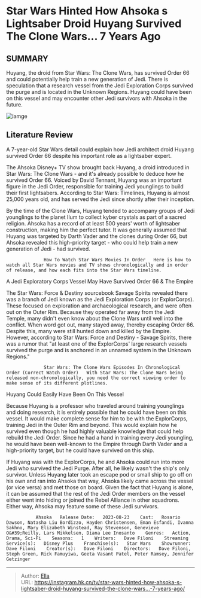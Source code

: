 # Star Wars Hinted How Ahsoka s Lightsaber Droid Huyang Survived The Clone Wars... 7 Years Ago


## SUMMARY 



  Huyang, the droid from Star Wars: The Clone Wars, has survived Order 66 and could potentially help train a new generation of Jedi.   There is speculation that a research vessel from the Jedi Exploration Corps survived the purge and is located in the Unknown Regions.   Huyang could have been on this vessel and may encounter other Jedi survivors with Ahsoka in the future.  

![iamge](https://static1.srcdn.com/wordpress/wp-content/uploads/2023/09/ahsoka-episode-5-huyang.jpg)

## Literature Review
A 7-year-old Star Wars detail could explain how Jedi architect droid Huyang survived Order 66 despite his important role as a lightsaber expert.




The Ahsoka Disney&#43; TV show brought back Huyang, a droid introduced in Star Wars: The Clone Wars - and it&#39;s already possible to deduce how he survived Order 66. Voiced by David Tennant, Huyang was an important figure in the Jedi Order, responsible for training Jedi younglings to build their first lightsabers. According to Star Wars: Timelines, Huyang is almost 25,000 years old, and has served the Jedi since shortly after their inception.




By the time of the Clone Wars, Huyang tended to accompany groups of Jedi younglings to the planet Ilum to collect kyber crystals as part of a sacred religion. Ahsoka has a record of at least 500 years&#39; worth of lightsaber construction, making him the perfect tutor. It was generally assumed that Huyang was targeted by Darth Vader and the clones during Order 66, but Ahsoka revealed this high-priority target - who could help train a new generation of Jedi - had survived.

                  How To Watch Star Wars Movies In Order   Here is how to watch all Star Wars movies and TV shows chronologically and in order of release, and how each fits into the Star Wars timeline.    


 A Jedi Exploratory Corps Vessel May Have Survived Order 66 &amp; The Empire 
          

The Star Wars: Force &amp; Destiny sourcebook Savage Spirits revealed there was a branch of Jedi known as the Jedi Exploration Corps (or ExplorCorps). These focused on exploration and archaeological research, and were often out on the Outer Rim. Because they operated far away from the Jedi Temple, many didn&#39;t even know about the Clone Wars until well into the conflict. When word got out, many stayed away, thereby escaping Order 66. Despite this, many were still hunted down and killed by the Empire. However, according to Star Wars: Force and Destiny - Savage Spirits, there was a rumor that &#34;at least one of the ExplorCorps&#39; large research vessels survived the purge and is anchored in an unnamed system in the Unknown Regions.&#34;




                  Star Wars: The Clone Wars Episodes In Chronological Order (Correct Watch Order)   With Star Wars: The Clone Wars being released non-chronologically, you need the correct viewing order to make sense of its different plotlines.    



 Huyang Could Easily Have Been On This Vessel 
          

Because Huyang is a professor who traveled around training younglings and doing research, it is entirely possible that he could have been on this vessel. It would make complete sense for him to be with the ExplorCorps, training Jedi in the Outer Rim and beyond. This would explain how he survived even though he had highly valuable knowledge that could help rebuild the Jedi Order. Since he had a hand in training every Jedi youngling, he would have been well-known to the Empire through Darth Vader and a high-priority target, but he could have survived on this ship.




If Huyang was with the ExplorCorps, he and Ahsoka could run into more Jedi who survived the Jedi Purge. After all, he likely wasn&#39;t the ship&#39;s only survivor. Unless Huyang later took an escape pod or small ship to go off on his own and ran into Ahsoka that way, Ahsoka likely came across the vessel (or vice versa) and met those on board. Given the fact that Huyang is alone, it can be assumed that the rest of the Jedi Order members on the vessel either went into hiding or joined the Rebel Alliance in other squadrons. Either way, Ahsoka may feature some of these Jedi survivors.

               Ahsoka   Release Date:   2023-08-23    Cast:   Rosario Dawson, Natasha Liu Bordizzo, Hayden Christensen, Eman Esfandi, Ivanna Sakhno, Mary Elizabeth Winstead, Ray Stevenson, Genevieve O&#39;Reilly, Lars Mikkelsen, Diana Lee Inosanto    Genres:   Action, Drama, Sci-Fi    Seasons:   1    Writers:   Dave Filoni    Streaming Service(s):   Disney Plus    Franchise(s):   Star Wars    Showrunner:   Dave Filoni    Creator(s):   Dave Filoni    Directors:   Dave Filoni, Steph Green, Rick Famuyiwa, Geeta Vasant Patel, Peter Ramsey, Jennifer Getzinger      

---

> Author: [Ella](https://instagram.hk.cn/)  
> URL: https://instagram.hk.cn/tv/star-wars-hinted-how-ahsoka-s-lightsaber-droid-huyang-survived-the-clone-wars...-7-years-ago/  

